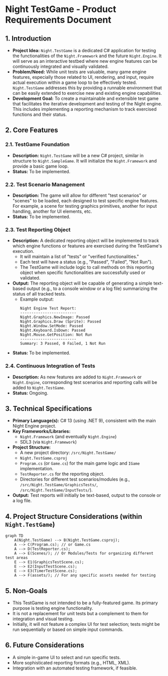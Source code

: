 # Night TestGame - Product Requirements Document

## 1. Introduction

- **Project Idea:** `Night.TestGame` is a dedicated C# application for testing the functionalities of the `Night.Framework` and the future `Night.Engine`. It will serve as an interactive testbed where new engine features can be continuously integrated and visually validated.
- **Problem/Need:** While unit tests are valuable, many game engine features, especially those related to UI, rendering, and input, require actual execution within a game loop to be effectively tested. `Night.TestGame` addresses this by providing a runnable environment that can be easily extended to exercise new and existing engine capabilities.
- **Development Goal:** To create a maintainable and extensible test game that facilitates the iterative development and testing of the Night engine. This includes implementing a reporting mechanism to track exercised functions and their status.

## 2. Core Features

### 2.1. TestGame Foundation

- **Description:** `Night.TestGame` will be a new C# project, similar in structure to `Night.SampleGame`. It will initialize the `Night.Framework` and provide a basic game loop.
- **Status:** To be implemented.

### 2.2. Test Scenario Management

- **Description:** The game will allow for different "test scenarios" or "scenes" to be loaded, each designed to test specific engine features. For example, a scene for testing graphics primitives, another for input handling, another for UI elements, etc.
- **Status:** To be implemented.

### 2.3. Test Reporting Object

- **Description:** A dedicated reporting object will be implemented to track which engine functions or features are exercised during the TestGame's execution.
    - It will maintain a list of "tests" or "verified functionalities."
    - Each test will have a status (e.g., "Passed", "Failed", "Not Run").
    - The TestGame will include logic to call methods on this reporting object when specific functionalities are successfully used or validated.
- **Output:** The reporting object will be capable of generating a simple text-based output (e.g., to a console window or a log file) summarizing the status of all tracked tests.
    - Example output:
        ```
        Night Engine Test Report:
        -------------------------
        Night.Graphics.NewImage: Passed
        Night.Graphics.Draw (Sprite): Passed
        Night.Window.SetMode: Passed
        Night.Keyboard.IsDown: Passed
        Night.Mouse.GetPosition: Not Run
        -------------------------
        Summary: 3 Passed, 0 Failed, 1 Not Run
        ```
- **Status:** To be implemented.

### 2.4. Continuous Integration of Tests

- **Description:** As new features are added to `Night.Framework` or `Night.Engine`, corresponding test scenarios and reporting calls will be added to `Night.TestGame`.
- **Status:** Ongoing.

## 3. Technical Specifications

- **Primary Language(s):** C# 13 (using .NET 9), consistent with the main Night Engine project.
- **Key Frameworks/Libraries:**
    - `Night.Framework` (and eventually `Night.Engine`)
    - SDL3 (via `Night.Framework`)
- **Project Structure:**
    - A new project directory: `/src/Night.TestGame/`
    - `Night.TestGame.csproj`
    - `Program.cs` (or `Game.cs`) for the main game logic and `IGame` implementation.
    - `TestReporter.cs` for the reporting object.
    - Directories for different test scenarios/modules (e.g., `/src/Night.TestGame/GraphicsTests/`, `/src/Night.TestGame/InputTests/`).
- **Output:** Test reports will initially be text-based, output to the console or a log file.

## 4. Project Structure Considerations (within `Night.TestGame`)

```mermaid
graph TD
    A(Night.TestGame) --> B(Night.TestGame.csproj);
    A --> C(Program.cs); // or Game.cs
    A --> D(TestReporter.cs);
    A --> E(Scenes/); // Or Modules/Tests for organizing different test areas
    E --> E1(GraphicsTestScene.cs);
    E --> E2(InputTestScene.cs);
    E --> E3(TimerTestScene.cs);
    A --> F(assets/); // For any specific assets needed for testing
```

## 5. Non-Goals

- This TestGame is not intended to be a fully-featured game. Its primary purpose is testing engine functionality.
- It is not a replacement for unit tests but a complement to them for integration and visual testing.
- Initially, it will not feature a complex UI for test selection; tests might be run sequentially or based on simple input commands.

## 6. Future Considerations

- A simple in-game UI to select and run specific tests.
- More sophisticated reporting formats (e.g., HTML, XML).
- Integration with an automated testing framework, if feasible.
